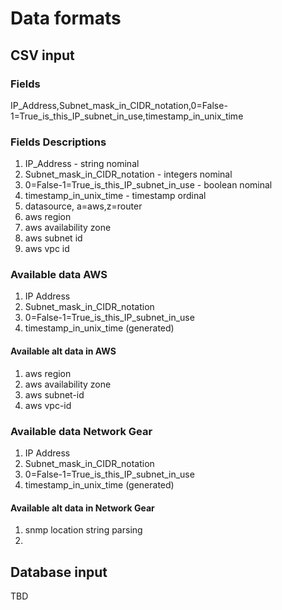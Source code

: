 

# Data formats

## CSV input

### Fields
IP_Address,Subnet_mask_in_CIDR_notation,0=False-1=True_is_this_IP_subnet_in_use,timestamp_in_unix_time

### Fields Descriptions
1. IP_Address - string nominal
1. Subnet_mask_in_CIDR_notation - integers nominal
1. 0=False-1=True_is_this_IP_subnet_in_use - boolean nominal
1. timestamp_in_unix_time - timestamp ordinal
1. datasource, a=aws,z=router
1. aws region
1. aws availability zone
1. aws subnet id
1. aws vpc id

### Available data AWS
1. IP Address
1. Subnet_mask_in_CIDR_notation
1. 0=False-1=True_is_this_IP_subnet_in_use
1. timestamp_in_unix_time (generated)

#### Available alt data in AWS
1. aws region
1. aws availability zone
1. aws subnet-id
1. aws vpc-id


### Available data Network Gear

1. IP Address
1. Subnet_mask_in_CIDR_notation
1. 0=False-1=True_is_this_IP_subnet_in_use
1. timestamp_in_unix_time (generated)


#### Available alt data in Network Gear
1. snmp location string parsing
1. 

## Database input
TBD
